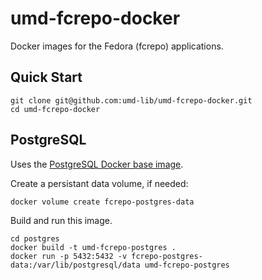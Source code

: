 # umd-fcrepo-docker

Docker images for the Fedora (fcrepo) applications.

## Quick Start

```
git clone git@github.com:umd-lib/umd-fcrepo-docker.git
cd umd-fcrepo-docker
```

## PostgreSQL

Uses the [PostgreSQL Docker base image](https://hub.docker.com/_/postgres/).

Create a persistant data volume, if needed:

```
docker volume create fcrepo-postgres-data
```

Build and run this image.

```
cd postgres
docker build -t umd-fcrepo-postgres .
docker run -p 5432:5432 -v fcrepo-postgres-data:/var/lib/postgresql/data umd-fcrepo-postgres
```